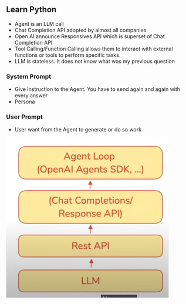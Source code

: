 ## Learn Python ##


* Agent is an LLM call
* Chat Completion API adopted by almost all companies
* Open AI announce Responsives API which is superset of Chat Completion API
* Tool Calling/Function Calling allows them to interact with external functions or tools to perform specific tasks.
* LLM is stateless. It does not know what was my previous question


### System Prompt
* Give Instruction to the Agent. You have to send again and again with every answer
* Persona 



### User Prompt
* User want from the Agent to generate or do so work

![Open AI Agent SDK](openai-agent-sdk.png)